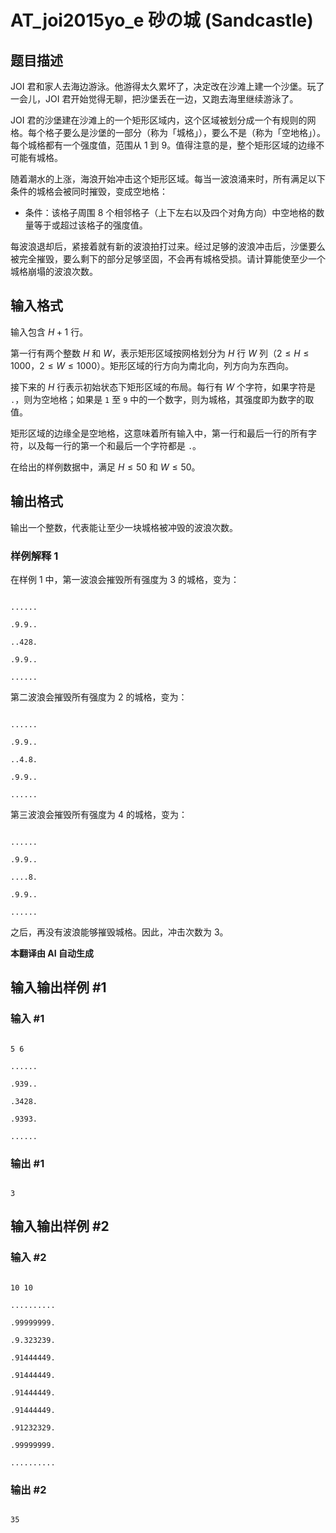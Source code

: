 # AT_joi2015yo_e 砂の城 (Sandcastle)

## 题目描述

JOI 君和家人去海边游泳。他游得太久累坏了，决定改在沙滩上建一个沙堡。玩了一会儿，JOI 君开始觉得无聊，把沙堡丢在一边，又跑去海里继续游泳了。

JOI 君的沙堡建在沙滩上的一个矩形区域内，这个区域被划分成一个有规则的网格。每个格子要么是沙堡的一部分（称为「城格」），要么不是（称为「空地格」）。每个城格都有一个强度值，范围从 $1$ 到 $9$。值得注意的是，整个矩形区域的边缘不可能有城格。

随着潮水的上涨，海浪开始冲击这个矩形区域。每当一波浪涌来时，所有满足以下条件的城格会被同时摧毁，变成空地格：

- 条件：该格子周围 $8$ 个相邻格子（上下左右以及四个对角方向）中空地格的数量等于或超过该格子的强度值。

每波浪退却后，紧接着就有新的波浪拍打过来。经过足够的波浪冲击后，沙堡要么被完全摧毁，要么剩下的部分足够坚固，不会再有城格受损。请计算能使至少一个城格崩塌的波浪次数。

## 输入格式

输入包含 $H + 1$ 行。

第一行有两个整数 $H$ 和 $W$，表示矩形区域按网格划分为 $H$ 行 $W$ 列（$2 \leq H \leq 1000$，$2 \leq W \leq 1000$）。矩形区域的行方向为南北向，列方向为东西向。

接下来的 $H$ 行表示初始状态下矩形区域的布局。每行有 $W$ 个字符，如果字符是 `.`，则为空地格；如果是 `1` 至 `9` 中的一个数字，则为城格，其强度即为数字的取值。

矩形区域的边缘全是空地格，这意味着所有输入中，第一行和最后一行的所有字符，以及每一行的第一个和最后一个字符都是 `.`。

在给出的样例数据中，满足 $H \leq 50$ 和 $W \leq 50$。

## 输出格式

输出一个整数，代表能让至少一块城格被冲毁的波浪次数。

### 样例解释 1

在样例 1 中，第一波浪会摧毁所有强度为 $3$ 的城格，变为：
```
......
.9.9..
..428.
.9.9..
......
```

第二波浪会摧毁所有强度为 $2$ 的城格，变为：
```
......
.9.9..
..4.8.
.9.9..
......
```

第三波浪会摧毁所有强度为 $4$ 的城格，变为：
```
......
.9.9..
....8.
.9.9..
......
```

之后，再没有波浪能够摧毁城格。因此，冲击次数为 $3$。

 **本翻译由 AI 自动生成**

## 输入输出样例 #1

### 输入 #1

```
5 6
......
.939..
.3428.
.9393.
......
```

### 输出 #1

```
3
```

## 输入输出样例 #2

### 输入 #2

```
10 10
..........
.99999999.
.9.323239.
.91444449.
.91444449.
.91444449.
.91444449.
.91232329.
.99999999.
..........
```

### 输出 #2

```
35
```